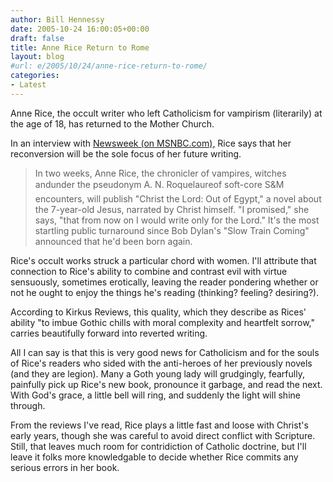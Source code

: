 ```yaml
---
author: Bill Hennessy
date: 2005-10-24 16:00:05+00:00
draft: false
title: Anne Rice Return to Rome
layout: blog
#url: e/2005/10/24/anne-rice-return-to-rome/
categories:
- Latest
---
```


Anne Rice, the occult writer who left Catholicism for vampirism (literarily) at the age of 18, has returned to the Mother Church.

In an interview with [Newsweek (on  MSNBC.com),](https://www.msnbc.msn.com/id/9785289/site/newsweek) Rice says that her reconversion will be the sole focus of her future writing.



> In two weeks, Anne Rice, the chronicler of vampires, witches andunder the pseudonym A. N. Roquelaureof soft-core S&M encounters, will publish "Christ the Lord: Out of Egypt," a novel about the 7-year-old Jesus, narrated by Christ himself. "I promised," she says, "that from now on I would write only for the Lord." It's the most startling public turnaround since Bob Dylan's "Slow Train Coming" announced that he'd been born again.



Rice's occult works struck a particular chord with women.  I'll attribute that connection to Rice's ability to combine and contrast evil with virtue sensuously, sometimes erotically, leaving the reader pondering whether or not he ought to enjoy the things he's reading (thinking? feeling? desiring?).

According to Kirkus Reviews, this quality, which they describe as Rices' ability "to imbue Gothic chills with moral complexity and heartfelt sorrow," carries beautifully forward into reverted writing.

All I can say is that this is very good news for Catholicism and for the souls of Rice's readers who sided with the anti-heroes of her previously novels (and they are legion).  Many a Goth young lady will grudgingly, fearfully, painfully pick up Rice's new book, pronounce it garbage, and read the next.  With God's grace, a little bell will ring, and suddenly the light will shine through.

From the reviews I've read, Rice plays a little fast and loose with Christ's early years, though she was careful to avoid direct conflict with Scripture.  Still, that leaves much room for contridiction of Catholic doctrine, but I'll leave it folks more knowledgable to decide whether Rice commits any serious errors in her book.




